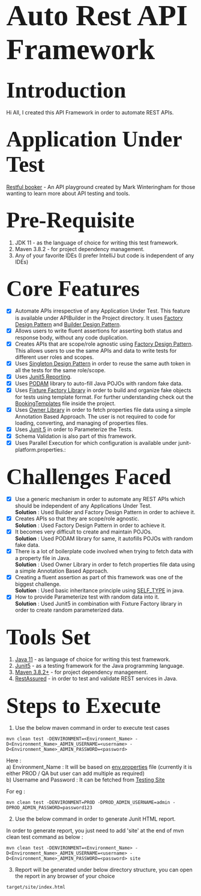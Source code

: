 # <span style="font-family: Calibri; font-size: 2.8em;"> Auto Rest API Framework </span>

## <span style="font-family: Calibri; font-size: 2.8em;"> Introduction </span>

Hi All, I created this API Framework in order to automate REST APIs.

## <span style="font-family: Calibri; font-size: 2.8em;"> Application Under Test </span>

[Restful booker](https://restful-booker.herokuapp.com/apidoc/index.html) - An API playground created by Mark
Winteringham for those wanting to learn more about API testing and tools.

## <span style="font-family: Calibri; font-size: 2.8em;"> Pre-Requisite </span>

1. JDK 11 - as the language of choice for writing this test framework.
2. Maven 3.8.2 - for project dependency management.
3. Any of your favorite IDEs (I prefer IntelliJ but code is independent of any IDEs)

## <span style="font-family: Calibri; font-size: 2.8em;"> Core Features </span>

- [x] Automate APIs irrespective of any Application Under Test. This feature is available under APIBuilder in the
  Project directory. It uses [Factory Design Pattern](https://www.baeldung.com/java-factory-pattern)
  and [Builder Design Pattern](https://refactoring.guru/design-patterns/builder).
- [x] Allows users to write fluent assertions for asserting both status and response body, without any code duplication.
- [x] Creates APIs that are scope/role agnostic
  using [Factory Design Pattern](https://www.baeldung.com/java-factory-pattern). This allows users to use the same APIs
  and data to write tests for different user roles and scopes.
- [x] Uses [Singleton Design Pattern](https://www.baeldung.com/java-singleton) in order to reuse the same auth token in
  all the tests for the same role/scope.
- [x] Uses [Junit5 Reporting](https://howtodoinjava.com/junit5/junit-html-report/).
- [x] Uses [PODAM](http://mtedone.github.io/podam/) library to auto-fill Java POJOs with random fake data.
- [x] Uses [Fixture Factory Library](https://github.com/six2six/fixture-factory) in order to build and organize fake objects for tests using template format. For
  further understanding check out the [BookingTemplates](https://github.com/Kislaya1/RestApiProFramework/blob/main/src/main/java/com/rest/api/pro/templates/BookingTemplates.java)
  file inside the project.
- [x] Uses [Owner Library](https://matteobaccan.github.io/owner/) in order to fetch properties file data using a simple
  Annotation Based Approach. The user is not required to code for loading, converting, and managing of properties files.
- [x] Uses [Junit 5](https://reflectoring.io/tutorial-junit5-parameterized-tests/) in order to Parameterize the Tests.
- [x] Schema Validation is also part of this framework.
- [x] Uses Parallel Execution for which configuration is available under junit-platform.properties.:

## <span style="font-family: Calibri; font-size: 2.8em;"> Challenges Faced </span>

- [x] Use a generic mechanism in order to automate any REST APIs which should be independent of any Applications Under Test.<br />
<b>Solution</b> : Used Builder and Factory Design Pattern in order to achieve it.
- [x] Creates APIs so that they are scope/role agnostic.<br />
<b>Solution</b> : Used Factory Design Pattern in order to achieve it.
- [x] It becomes very difficult to create and maintain POJOs.<br />
<b>Solution</b> : Used PODAM library for same, it autofills POJOs with random fake data.
- [x] There is a lot of boilerplate code involved when trying to fetch data with a property file in Java.<br />
<b>Solution</b> : Used Owner Library in order to fetch properties file data using a simple Annotation Based Approach.
- [x] Creating a fluent assertion as part of this framework was one of the biggest challenge.<br />
<b>Solution</b> : Used basic inheritance principle using [SELF_TYPE](https://blog.joda.org/2007/08/java-7-self-types_1953.html) in java.
- [x] How to provide Parameterize test with random data into it.<br />
<b>Solution</b> : Used Junit5 in combination with Fixture Factory library in order to create random parameterized data.

## <span style="font-family: Calibri; font-size: 2.8em;"> Tools Set </span>

1. [Java 11](https://www.oracle.com/java/technologies/javase/jdk11-archive-downloads.html) - as language of choice for writing this test framework.
2. [Junit5](https://junit.org/junit5/) - as a testing framework for the Java programming language.
3. [Maven 3.8.2+](https://maven.apache.org/) - for project dependency management.
4. [RestAssured](https://rest-assured.io/) - in order to test and validate REST services in Java.

## <span style="font-family: Calibri; font-size: 2.8em;"> Steps to Execute </span>

1. Use the below maven command in order to execute test cases
```
mvn clean test -DENVIRONMENT=<Environment_Name> -D<Environment_Name>_ADMIN_USERNAME=<username> -D<Environment_Name>_ADMIN_PASSWORD=<password>
```
Here :<br />
a) Environment_Name : It will be based on [env.properties]() file (currently it is either PROD / QA but user can add multiple as required)<br />
b) Username and Password : It can be fetched from [Testing Site](https://restful-booker.herokuapp.com/apidoc/index.html#api-Auth-CreateToken)<br />

For eg : 
```
mvn clean test -DENVIRONMENT=PROD -DPROD_ADMIN_USERNAME=admin -DPROD_ADMIN_PASSWORD=password123
```

2. Use the below command in order to generate Junit HTML report.

In order to generate report, you just need to add 'site' at the end of mvn clean test command as below : 

```
mvn clean test -DENVIRONMENT=<Environment_Name> -D<Environment_Name>_ADMIN_USERNAME=<username> -D<Environment_Name>_ADMIN_PASSWORD=<password> site
```

3. Report will be generated under below directory structure, you can open the report in any browser of your choice

```
target/site/index.html
```
